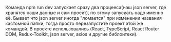 Команда npm run dev запускает сразу два процееса(наш json server, где хранятся наши данные и сам проект), по этому запускать надо именно её. Бывает что json server иногда "ломается" при изменении названия кастомной папки, тогда просто перезапустите проект этой же командой. В проекте использовались (React, TypeScript, React Router DOM, Redux-Toolkit, json server, axios и другие библоитеки).
